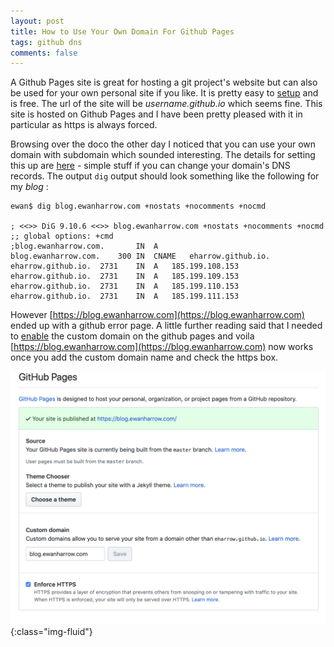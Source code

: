 ```yaml
---
layout: post
title: How to Use Your Own Domain For Github Pages
tags: github dns
comments: false
---
```

A Github Pages site is great for hosting a git project's website but can also be used for your own personal site if you like.
It is pretty easy to [setup](https://pages.github.com) and is free.  The url of the site will be _username.github.io_ which seems
fine.  This site is hosted on Github Pages and I have been pretty pleased with it in particular as https is always forced.

Browsing over the doco the other day I noticed that you can use your own domain with subdomain which sounded interesting.  The details for setting this up are [here](https://help.github.com/en/articles/using-a-custom-domain-with-github-pages) - simple stuff if you can change your domain's DNS records.  The output `dig` output should look something like the following for my _blog_ :
```terminal
ewan$ dig blog.ewanharrow.com +nostats +nocomments +nocmd

; <<>> DiG 9.10.6 <<>> blog.ewanharrow.com +nostats +nocomments +nocmd
;; global options: +cmd
;blog.ewanharrow.com.		IN	A
blog.ewanharrow.com.	300	IN	CNAME	eharrow.github.io.
eharrow.github.io.	2731	IN	A	185.199.108.153
eharrow.github.io.	2731	IN	A	185.199.109.153
eharrow.github.io.	2731	IN	A	185.199.110.153
eharrow.github.io.	2731	IN	A	185.199.111.153
```
However [https://blog.ewanharrow.com](https://blog.ewanharrow.com) ended up with a github error page.  A little further reading said that I needed to [enable](https://help.github.com/en/articles/adding-or-removing-a-custom-domain-for-your-github-pages-site) the custom domain on the github pages and voila [https://blog.ewanharrow.com](https://blog.ewanharrow.com) now works once you add the custom domain name and check the https box.

![github-pages-config screenshot](/public/images/github-pages-config.png){:class="img-fluid"}
